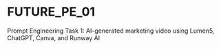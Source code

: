 # FUTURE_PE_01
Prompt Engineering Task 1: AI-generated marketing video using Lumen5, ChatGPT, Canva, and Runway AI
